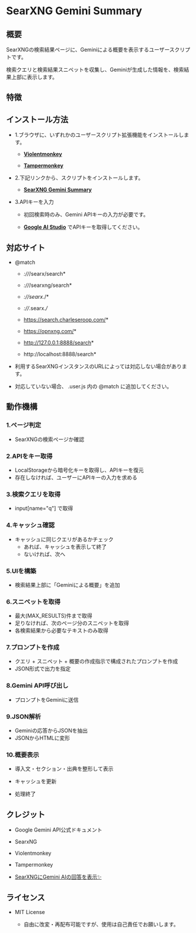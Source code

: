 # SearXNG Gemini Summary

## 概要

SearXNGの検索結果ページに、Geminiによる概要を表示するユーザースクリプトです。

検索クエリと検索結果スニペットを収集し、Geminiが生成した情報を、検索結果上部に表示します。

## 特徴





## インストール方法

- 1.ブラウザに、いずれかのユーザースクリプト拡張機能をインストールします。

  - **[Violentmonkey](https://violentmonkey.github.io/)**

  - **[Tampermonkey](https://www.tampermonkey.net/)**

- 2.下記リンクから、スクリプトをインストールします。

  - **[SearXNG Gemini Summary]()**

- 3.APIキーを入力

  - 初回検索時のみ、Gemini APIキーの入力が必要です。

  - **[Google AI Studio](https://aistudio.google.com/api-keys)** でAPIキーを取得してください。

## 対応サイト

- @match

  - *://*/searx/search*
 
  - *://*/searxng/search*
 
  - *://searx.*/*
 
  - *://*.searx.*/*
 
  - https://search.charleseroop.com/*
 
  - https://opnxng.com/*
 
  - http://127.0.0.1:8888/search*
 
  - http://localhost:8888/search*

- 利用するSearXNGインスタンスのURLによっては対応しない場合があります。

- 対応していない場合、 .user.js 内の @match に追加してください。

## 動作機構

### 1.ページ判定

- SearXNGの検索ページか確認

### 2.APIをキー取得

- LocalStorageから暗号化キーを取得し、APIキーを復元
- 存在しなければ、ユーザーにAPIキーの入力を求める

### 3.検索クエリを取得

- input[name="q"] で取得

### 4.キャッシュ確認

- キャッシュに同じクエリがあるかチェック
  - あれば、キャッシュを表示して終了
  - ないければ、次へ

### 5.UIを構築

- 検索結果上部に「Geminiによる概要」を追加

### 6.スニペットを取得

- 最大(MAX_RESULTS)件まで取得
- 足りなければ、次のページ分のスニペットを取得
- 各検索結果から必要なテキストのみ取得

### 7.プロンプトを作成

- クエリ + スニペット + 概要の作成指示で構成されたプロンプトを作成
- JSON形式で出力を指定

### 8.Gemini API呼び出し

- プロンプトをGeminiに送信

### 9.JSON解析

- Geminiの応答からJSONを抽出
- JSONからHTMLに変形

### 10.概要表示

- 導入文・セクション・出典を整形して表示
- キャッシュを更新

- 処理終了

## クレジット

- Google Gemini API公式ドキュメント

- SearxNG

- Violentmonkey

- Tampermonkey

- [SearXNGにGemini AIの回答を表示✨️](https://github.com/koyasi777/searxng-gemini-answer-injector)

## ライセンス

- MIT License

  - 自由に改変・再配布可能ですが、使用は自己責任でお願いします。
